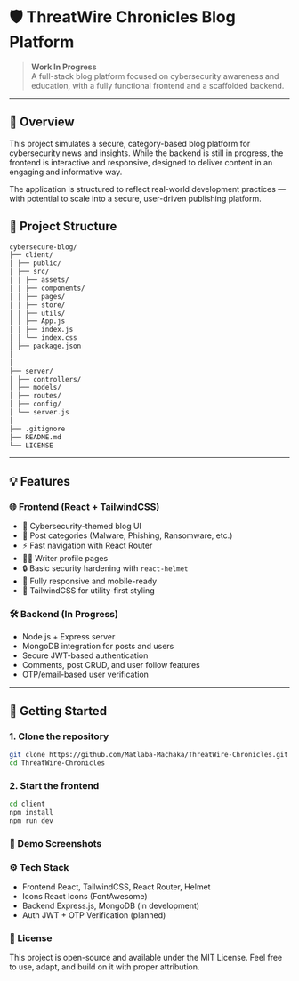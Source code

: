 # 🛡️ ThreatWire Chronicles Blog Platform

> **Work In Progress**  
> A full-stack blog platform focused on cybersecurity awareness and education, with a fully functional frontend and a scaffolded backend.

---

## 📌 Overview

This project simulates a secure, category-based blog platform for cybersecurity news and insights. While the backend is still in progress, the frontend is interactive and responsive, designed to deliver content in an engaging and informative way.

The application is structured to reflect real-world development practices — with potential to scale into a secure, user-driven publishing platform.

## 📁 Project Structure

```bash
cybersecure-blog/
├── client/ 
│ ├── public/ 
│ ├── src/
│ │ ├── assets/ 
│ │ ├── components/ 
│ │ ├── pages/ 
│ │ ├── store/ 
│ │ ├── utils/ 
│ │ ├── App.js 
│ │ ├── index.js 
│ │ └── index.css 
│ ├── package.json
│
│
├── server/ 
│ ├── controllers/ 
│ ├── models/ 
│ ├── routes/ 
│ ├── config/ 
│ └── server.js 
│
├── .gitignore
├── README.md
└── LICENSE
```
---

## 💡 Features

### 🌐 Frontend (React + TailwindCSS)

- 📰 Cybersecurity-themed blog UI
- 📂 Post categories (Malware, Phishing, Ransomware, etc.)
- ⚡ Fast navigation with React Router
- 🧑‍💻 Writer profile pages
- 🔒 Basic security hardening with `react-helmet`
- 📱 Fully responsive and mobile-ready
- 🎨 TailwindCSS for utility-first styling

### 🛠 Backend (In Progress)

- Node.js + Express server
- MongoDB integration for posts and users
- Secure JWT-based authentication
- Comments, post CRUD, and user follow features
- OTP/email-based user verification

---

## 🚀 Getting Started

### 1. Clone the repository

```bash
git clone https://github.com/Matlaba-Machaka/ThreatWire-Chronicles.git
cd ThreatWire-Chronicles
```
### 2. Start the frontend
```bash
cd client
npm install
npm run dev
```

### 🧪 Demo Screenshots


### ⚙️ Tech Stack

- Frontend	React, TailwindCSS, React Router, Helmet
- Icons	React Icons (FontAwesome)
- Backend	Express.js, MongoDB (in development)
- Auth	JWT + OTP Verification (planned)

### 📜 License
This project is open-source and available under the MIT License. Feel free to use, adapt, and build on it with proper attribution.

